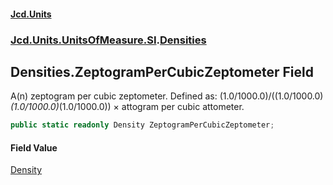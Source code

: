 #### [Jcd.Units](index.md 'index')
### [Jcd.Units.UnitsOfMeasure.SI](Jcd.Units.UnitsOfMeasure.SI.md 'Jcd.Units.UnitsOfMeasure.SI').[Densities](Densities.md 'Jcd.Units.UnitsOfMeasure.SI.Densities')

## Densities.ZeptogramPerCubicZeptometer Field

A(n) zeptogram per cubic zeptometer. Defined as: (1.0/1000.0)/((1.0/1000.0)*(1.0/1000.0)*(1.0/1000.0)) × attogram per cubic attometer.

```csharp
public static readonly Density ZeptogramPerCubicZeptometer;
```

#### Field Value
[Density](Density.md 'Jcd.Units.UnitTypes.Density')